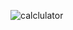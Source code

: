 ![calclulator](https://user-images.githubusercontent.com/65919257/167295178-f0d57764-7a4c-469a-a215-7f84156f2286.gif)
